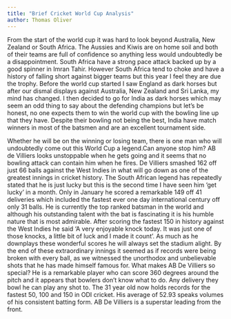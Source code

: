 ```yaml
---
title: "Brief Cricket World Cup Analysis"
author: Thomas Oliver
---
```


From the start of the world cup it was hard to look beyond Australia, New Zealand or South Africa. The Aussies and Kiwis are on home soil and both of their teams are full of confidence so anything less would undoubtedly be a disappointment. South Africa have a strong pace attack backed up by a good spinner in Imran Tahir. However South Africa tend to choke and have a history of falling short against bigger teams but this year I feel they are due the trophy.
Before the world cup started I saw England as dark horses but after our dismal displays against Australia, New Zealand and Sri Lanka, my mind has changed. I then decided to go for India as dark horses which may seem an odd thing to say about the defending champions but let’s be honest, no one expects them to win the world cup with the bowling line up that they have. Despite their bowling not being the best, India have match winners in most of the batsmen and are an excellent tournament side.

Whether he will be on the winning or losing team, there is one man who will undoubtedly come out this World Cup a legend.Can anyone stop him? AB de Villiers looks unstoppable when he gets going and it seems that no bowling attack can contain him when he fires.
De Villiers smashed 162 off just 66 balls against the West Indies in what will go down as one of the greatest innings in cricket history.
The South African legend has repeatedly stated that he is just lucky but this is the second time I have seen him ‘get lucky’ in a month. Only in January he scored a remarkable 149 off 41 deliveries which included the fastest ever one day international century off only 31 balls.
He is currently the top ranked batsman in the world and although his outstanding talent with the bat is fascinating it is his humble nature that is most admirable.
After scoring the fastest 150 in history against the West Indies he said ‘A very enjoyable knock today. It was just one of those knocks, a little bit of luck and I made it count’. As much as he downplays these wonderful scores he will always set the stadium alight.
By the end of these extraordinary innings it seemed as if records were being broken with every ball, as we witnessed the unorthodox and unbelievable shots that he has made himself famous for.
What makes AB De Villiers so special? He is a remarkable player who can score 360 degrees around the pitch and it appears that bowlers don’t know what to do. Any delivery they bowl he can play any shot to. The 31 year old now holds records for the fastest 50, 100 and 150 in ODI cricket. His average of 52.93 speaks volumes of his consistent batting form.
AB De Villiers is a superstar leading from the front.
